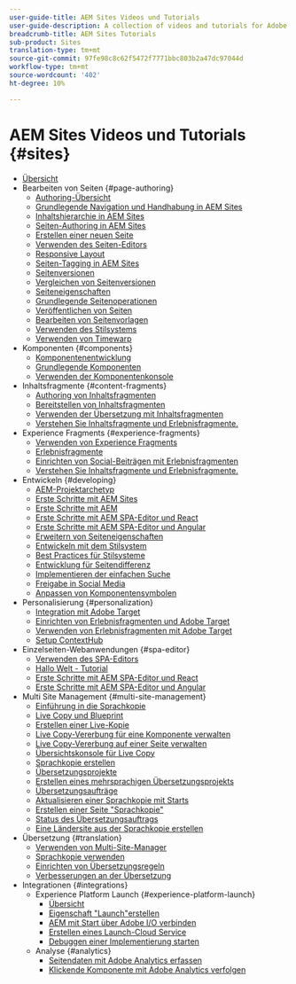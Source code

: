 ```yaml
---
user-guide-title: AEM Sites Videos und Tutorials
user-guide-description: A collection of videos and tutorials for Adobe Experience Manager Sites.
breadcrumb-title: AEM Sites Tutorials
sub-product: Sites
translation-type: tm+mt
source-git-commit: 97fe98c8c62f5472f7771bbc803b2a47dc97044d
workflow-type: tm+mt
source-wordcount: '402'
ht-degree: 10%

---
```



# AEM Sites Videos und Tutorials {#sites}

+ [Übersicht](overview.md)
+ Bearbeiten von Seiten {#page-authoring}
   + [Authoring-Übersicht](page-authoring/aem-sites-authoring-overview.md)
   + [Grundlegende Navigation und Handhabung in AEM Sites](page-authoring/basic-handling-sites-feature-video-use.md)
   + [Inhaltshierarchie in AEM Sites](page-authoring/content-hierarchy-feature-video-use.md)
   + [Seiten-Authoring in AEM Sites](page-authoring/page-authoring-overview-feature-video-use.md)
   + [Erstellen einer neuen Seite](page-authoring/creating-page-feature-video-use.md)
   + [Verwenden des Seiten-Editors](page-authoring/page-editor-feature-video-use.md)
   + [Responsive Layout](page-authoring/responsive-layout-feature-video-understand.md)
   + [Seiten-Tagging in AEM Sites](page-authoring/page-tagging-feature-video-use.md)
   + [Seitenversionen](page-authoring/page-versioning-feature-video-use.md)
   + [Vergleichen von Seitenversionen](page-authoring/page-diff-feature-video-use.md)
   + [Seiteneigenschaften](page-authoring/page-properties-feature-video-understand.md)
   + [Grundlegende Seitenoperationen](page-authoring/page-operations-feature-video-use.md)
   + [Veröffentlichen von Seiten](page-authoring/publication-management-feature-video-use.md)
   + [Bearbeiten von Seitenvorlagen](page-authoring/template-editor-feature-video-use.md)
   + [Verwenden des Stilsystems](page-authoring/style-system-feature-video-use.md)
   + [Verwenden von Timewarp](page-authoring/timewarp-feature-video-use.md)
+ Komponenten {#components}
   + [Komponentenentwicklung](components/component-development.md)
   + [Grundlegende Komponenten](components/core-components-feature-video-understand.md)
   + [Verwenden der Komponentenkonsole](components/components-console-feature-video-use.md)
+ Inhaltsfragmente {#content-fragments}
   + [Authoring von Inhaltsfragmenten](content-fragments/content-fragments-feature-video-use.md)
   + [Bereitstellen von Inhaltsfragmenten](content-fragments/content-fragments-delivery-feature-video-use.md)
   + [Verwenden der Übersetzung mit Inhaltsfragmenten](content-fragments/content-fragments-translation-feature-video-use.md)
   + [Verstehen Sie Inhaltsfragmente und Erlebnisfragmente.](content-fragments/understand-content-fragments-and-experience-fragments.md)
+ Experience Fragments {#experience-fragments}
   + [Verwenden von Experience Fragments](experience-fragments/experience-fragments-feature-video-use.md)
   + [Erlebnisfragmente](experience-fragments/experience-fragments-feature-video-understand.md)
   + [Einrichten von Social-Beiträgen mit Erlebnisfragmenten](experience-fragments/experience-fragments-social-technical-video-setup.md)
   + [Verstehen Sie Inhaltsfragmente und Erlebnisfragmente.](https://docs.adobe.com/content/help/en/experience-manager-learn/sites/content-fragments/understand-content-fragments-and-experience-fragments.html)
+ Entwickeln {#developing}
   + [AEM-Projektarchetyp](developing/aem-project-archetype.md)
   + [Erste Schritte mit AEM Sites](https://docs.adobe.com/content/help/en/experience-manager-learn/getting-started-wknd-tutorial-develop/overview.html)
   + [Erste Schritte mit AEM](https://docs.adobe.com/content/help/en/experience-manager-learn/getting-started-with-aem-headless/overview.html)
   + [Erste Schritte mit AEM SPA-Editor und React](https://docs.adobe.com/content/help/en/experience-manager-learn/spa-react-tutorial/overview.html)
   + [Erste Schritte mit AEM SPA-Editor und Angular](https://docs.adobe.com/content/help/en/experience-manager-learn/spa-angular-tutorial/overview.html)
   + [Erweitern von Seiteneigenschaften](developing/page-properties-technical-video-develop.md)
   + [Entwickeln mit dem Stilsystem](developing/style-system-technical-video-understand.md)
   + [Best Practices für Stilsysteme](developing/style-organization-style-system-understand-article.md)
   + [Entwicklung für Seitendifferenz](developing/page-diff-technical-video-develop.md)
   + [Implementieren der einfachen Suche](developing/search-tutorial-develop.md)
   + [Freigabe in Social Media](developing/social-media-sharing-technical-video-use.md)
   + [Anpassen von Komponentensymbolen](developing/component-icons-technical-video-develop.md)
+ Personalisierung   {#personalization}
   + [Integration mit Adobe Target](https://helpx.adobe.com/marketing-cloud/how-to/aem-target.html)
   + [Einrichten von Erlebnisfragmenten und Adobe Target](personalization/experience-fragment-target-technical-video-setup.md)
   + [Verwenden von Erlebnisfragmenten mit Adobe Target](personalization/experience-fragment-target-offer-feature-video-use.md)
   + [Setup ContextHub](personalization/context-hub-technical-video-setup.md)
+ Einzelseiten-Webanwendungen {#spa-editor}
   + [Verwenden des SPA-Editors](spa-editor/spa-editor-framework-feature-video-use.md)
   + [Hallo Welt - Tutorial](spa-editor/spa-editor-helloworld-tutorial-use.md)
   + [Erste Schritte mit AEM SPA-Editor und React](https://docs.adobe.com/content/help/en/experience-manager-learn/spa-react-tutorial/overview.html)
   + [Erste Schritte mit AEM SPA-Editor und Angular](https://docs.adobe.com/content/help/en/experience-manager-learn/spa-angular-tutorial/overview.html)
+ Multi Site Management {#multi-site-management}
   + [Einführung in die Sprachkopie](./multi-site-management/language-copy-overview.md)
   + [Live Copy und Blueprint](./multi-site-management/live-copy-and-blueprint.md)
   + [Erstellen einer Live-Kopie](./multi-site-management/create-live-copy.md)
   + [Live Copy-Vererbung für eine Komponente verwalten](./multi-site-management/manage-component-inheritance-live-copy.md)
   + [Live Copy-Vererbung auf einer Seite verwalten](./multi-site-management/manage-page-inheritance-live-copy.md)
   + [Übersichtskonsole für Live Copy](./multi-site-management/live-copy-overview-console.md)
   + [Sprachkopie erstellen](./multi-site-management/create-language-copy.md)
   + [Übersetzungsprojekte](./multi-site-management/manage-translation-projects.md)
   + [Erstellen eines mehrsprachigen Übersetzungsprojekts](./multi-site-management/create-multinational-translational-project.md)
   + [Übersetzungsaufträge](./multi-site-management/create-translation-job.md)
   + [Aktualisieren einer Sprachkopie mit Starts](./multi-site-management/updating-language-copy.md)
   + [Erstellen einer Seite &quot;Sprachkopie&quot;](./multi-site-management/create-new-page-language-copy.md)
   + [Status des Übersetzungsauftrags](./multi-site-management/translation-job-status.md)
   + [Eine Ländersite aus der Sprachkopie erstellen](./multi-site-management/create-new-site.md)
+ Übersetzung {#translation}
   + [Verwenden von Multi-Site-Manager](translation/multi-site-manager-feature-video-use.md)
   + [Sprachkopie verwenden](translation/language-copy-feature-video-use.md)
   + [Einrichten von Übersetzungsregeln](translation/translation-rules-editor-technical-video-setup.md)
   + [Verbesserungen an der Übersetzung](translation/translation-enhancements-feature-video-use.md)
+ Integrationen {#integrations}
   + Experience Platform Launch {#experience-platform-launch}
      + [Übersicht](integrations/experience-platform-launch/overview.md)
      + [Eigenschaft &quot;Launch&quot;erstellen](integrations/experience-platform-launch/create-launch-property.md)
      + [AEM mit Start über Adobe I/O verbinden](integrations/experience-platform-launch/connect-aem-launch-adobe-io.md)
      + [Erstellen eines Launch-Cloud Service](integrations/experience-platform-launch/create-launch-cloud-service.md)
      + [Debuggen einer Implementierung starten](integrations/experience-platform-launch/debug-launch-implementation.md)
   + Analyse {#analytics}
      + [Seitendaten mit Adobe Analytics erfassen](integrations/analytics/collect-data-analytics.md)
      + [Klickende Komponente mit Adobe Analytics verfolgen](integrations/analytics/track-clicked-component.md)
